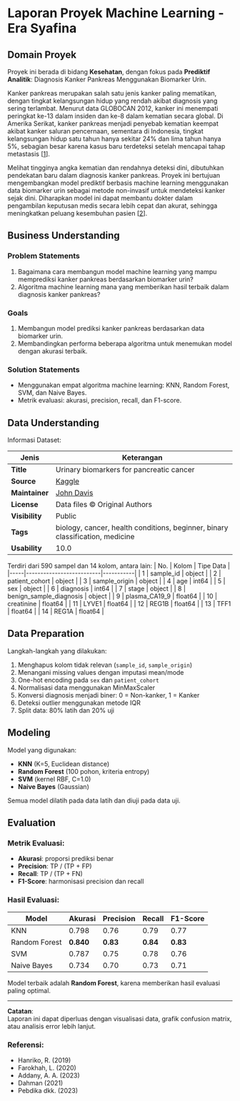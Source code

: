 
# Laporan Proyek Machine Learning - Era Syafina

## Domain Proyek

Proyek ini berada di bidang **Kesehatan**, dengan fokus pada **Prediktif Analitik**: Diagnosis Kanker Pankreas Menggunakan Biomarker Urin.

Kanker pankreas merupakan salah satu jenis kanker paling mematikan, dengan tingkat kelangsungan hidup yang rendah akibat diagnosis yang sering terlambat. Menurut data GLOBOCAN 2012, kanker ini menempati peringkat ke-13 dalam insiden dan ke-8 dalam kematian secara global. Di Amerika Serikat, kanker pankreas menjadi penyebab kematian keempat akibat kanker saluran pencernaan, sementara di Indonesia, tingkat kelangsungan hidup satu tahun hanya sekitar 24% dan lima tahun hanya 5%, sebagian besar karena kasus baru terdeteksi setelah mencapai tahap metastasis [[1](https://doi.org/10.35816/jiskh.v10i2.132)].

Melihat tingginya angka kematian dan rendahnya deteksi dini, dibutuhkan pendekatan baru dalam diagnosis kanker pankreas. Proyek ini bertujuan mengembangkan model prediktif berbasis machine learning menggunakan data biomarker urin sebagai metode non-invasif untuk mendeteksi kanker sejak dini. Diharapkan model ini dapat membantu dokter dalam pengambilan keputusan medis secara lebih cepat dan akurat, sehingga meningkatkan peluang kesembuhan pasien [[2](https://doi.org/10.1038/s41598-019-55523-x)].

## Business Understanding

### Problem Statements
1. Bagaimana cara membangun model machine learning yang mampu memprediksi kanker pankreas berdasarkan biomarker urin?
2. Algoritma machine learning mana yang memberikan hasil terbaik dalam diagnosis kanker pankreas?

### Goals
1. Membangun model prediksi kanker pankreas berdasarkan data biomarker urin.
2. Membandingkan performa beberapa algoritma untuk menemukan model dengan akurasi terbaik.

### Solution Statements
- Menggunakan empat algoritma machine learning: KNN, Random Forest, SVM, dan Naive Bayes.
- Metrik evaluasi: akurasi, precision, recall, dan F1-score.

## Data Understanding

Informasi Dataset:

| Jenis  | Keterangan |
|--------|------------|
| **Title** | Urinary biomarkers for pancreatic cancer |
| **Source** | [Kaggle](https://www.kaggle.com/johnjdavisiv/urinary-biomarkers-for-pancreatic-cancer) |
| **Maintainer** | [John Davis](https://www.kaggle.com/johnjdavisiv) |
| **License** | Data files © Original Authors |
| **Visibility** | Public |
| **Tags** | biology, cancer, health conditions, beginner, binary classification, medicine |
| **Usability** | 10.0 |

Terdiri dari 590 sampel dan 14 kolom, antara lain:
| No. | Kolom                    | Tipe Data |
|-----|--------------------------|-----------|
| 1   | sample_id                | object    |
| 2   | patient_cohort           | object    |
| 3   | sample_origin            | object    |
| 4   | age                      | int64     |
| 5   | sex                      | object    |
| 6   | diagnosis                | int64     |
| 7   | stage                    | object    |
| 8   | benign_sample_diagnosis | object    |
| 9   | plasma_CA19_9           | float64   |
| 10  | creatinine              | float64   |
| 11  | LYVE1                   | float64   |
| 12  | REG1B                   | float64   |
| 13  | TFF1                    | float64   |
| 14  | REG1A                   | float64   |

## Data Preparation

Langkah-langkah yang dilakukan:
1. Menghapus kolom tidak relevan (`sample_id`, `sample_origin`)
2. Menangani missing values dengan imputasi mean/mode
3. One-hot encoding pada `sex` dan `patient_cohort`
4. Normalisasi data menggunakan MinMaxScaler
5. Konversi diagnosis menjadi biner: 0 = Non-kanker, 1 = Kanker
6. Deteksi outlier menggunakan metode IQR
7. Split data: 80% latih dan 20% uji

## Modeling

Model yang digunakan:
- **KNN** (K=5, Euclidean distance)
- **Random Forest** (100 pohon, kriteria entropy)
- **SVM** (kernel RBF, C=1.0)
- **Naive Bayes** (Gaussian)

Semua model dilatih pada data latih dan diuji pada data uji.

## Evaluation

### Metrik Evaluasi:
- **Akurasi**: proporsi prediksi benar
- **Precision**: TP / (TP + FP)
- **Recall**: TP / (TP + FN)
- **F1-Score**: harmonisasi precision dan recall

### Hasil Evaluasi:

| Model           | Akurasi | Precision | Recall | F1-Score |
|----------------|---------|-----------|--------|----------|
| KNN            | 0.798   | 0.76      | 0.79   | 0.77     |
| Random Forest  | **0.840** | **0.83**  | **0.84** | **0.83** |
| SVM            | 0.787   | 0.75      | 0.78   | 0.76     |
| Naive Bayes    | 0.734   | 0.70      | 0.73   | 0.71     |

Model terbaik adalah **Random Forest**, karena memberikan hasil evaluasi paling optimal.

---

**Catatan**:  
Laporan ini dapat diperluas dengan visualisasi data, grafik confusion matrix, atau analisis error lebih lanjut.


### Referensi:
- Hanriko, R. (2019)
- Farokhah, L. (2020)
- Addany, A. A. (2023)
- Dahman (2021)
- Pebdika dkk. (2023)


